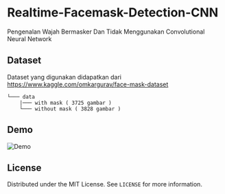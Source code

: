# Realtime-Facemask-Detection-CNN

Pengenalan Wajah Bermasker Dan Tidak Menggunakan Convolutional Neural Network

## Dataset

Dataset yang digunakan didapatkan dari https://www.kaggle.com/omkargurav/face-mask-dataset

```
└─── data
    |─── with mask ( 3725 gambar )
    └─── without mask ( 3828 gambar )
```

## Demo

![Demo](demo/demo.gif)

## License

Distributed under the MIT License. See `LICENSE` for more information.
